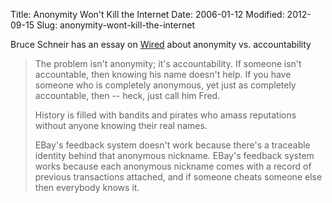 Title: Anonymity Won't Kill the Internet
Date: 2006-01-12
Modified: 2012-09-15
Slug: anonymity-wont-kill-the-internet

Bruce Schneir has an essay on <a href="http://www.wired.com/news/columns/1,70000-0.html" >Wired</a> about anonymity vs. accountability
<blockquote>The problem isn't anonymity; it's accountability. If someone isn't accountable, then knowing his name doesn't help. If you have someone who is completely anonymous, yet just as completely accountable, then -- heck, just call him Fred.

History is filled with bandits and pirates who amass reputations without anyone knowing their real names.

EBay's feedback system doesn't work because there's a traceable identity behind that anonymous nickname. EBay's feedback system works because each anonymous nickname comes with a record of previous transactions attached, and if someone cheats someone else then everybody knows it.</blockquote>
